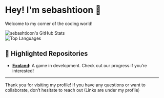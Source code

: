 # Hey! I'm sebashtioon 👋 

Welcome to my corner of the coding world!

![sebashtioon's GitHub Stats](https://github-readme-stats.vercel.app/api?username=sebashtioon&show_icons=true&hide_title=true&count_private=true&hide=prs&theme=radical) <br>
![Top Languages](https://github-readme-stats.vercel.app/api/top-langs/?username=sebashtioon&layout=compact&theme=radical) <br>

## 🌟 Highlighted Repositories

- **[Expland](https://github.com/sebashtioon/Expland):** A game in development. Check out our progress if you’re interested!


---

Thank you for visiting my profile! If you have any questions or want to collaborate, don’t hesitate to reach out (Links are under my profile)
